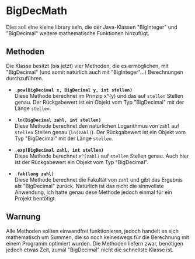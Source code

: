 # BigDecMath
Dies soll eine kleine library sein, die der Java-Klassen "BigInteger" und "BigDecimal" weitere mathematische Funktionen hinzufügt. 

## Methoden
Die Klasse besitzt (bis jetzt) vier Methoden, die es ermöglichen, mit "BigDecimal" (und somit natürlich auch mit "BigInteger"...) Berechnungen durchzuführen.

* **`.pow(BigDecimal x, BigDecimal y, int stellen)`**  
Diese Methode berechnet im Prinzip x^(y) und das auf `stellen` Stellen genau. Der Rückgabewert ist ein Objekt vom Typ "BigDecimal" mit der Länge `stellen`.

* **`.ln(BigDecimal zahl, int stellen)`**  
Diese Methode berechnet den natürlichen Logarithmus von `zahl` auf `stellen` Stellen genau (`ln(zahl)`). Der Rückgabewert ist ein Objekt vom Typ "BigDecimal" mit der Länge `stellen`.

* **`.exp(BigDecimal zahl, int stellen)`**  
Diese Methode berechnet `e^(zahl)` auf `stellen` Stellen genau. Auch hier ist der Rückgabewert ein Objekt vom Typ "BigDecimal".

* **`.fak(long zahl)`**  
Diese Methode berechnet die Fakultät von `zahl` und gibt das Ergebnis als "BigDecimal" zurück. Natürlich ist das nicht die sinnvollste Anwendung, ich hatte genau dese Methode jedoch einmal für ein Projekt bentötigt.

## Warnung
Alle Methoden sollten einwandfrei funktionieren, jedoch handelt es sich mathematisch um Summen, die so noch keineswegs für die Berechnung mit einem Programm optimiert wurden. Die Methoden liefern zwar, benötigen jedoch etwas Zeit, zumal "BigDecimal" nicht die schnellste Klasse ist.

